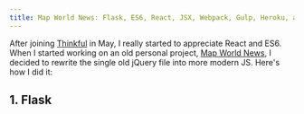 ```yaml
---
title: Map World News: Flask, ES6, React, JSX, Webpack, Gulp, Heroku, and Github Pages explained in one project
---
```


After joining [Thinkful](https://www.thinkful.com/) in May, I really started to
appreciate React and ES6. When I started working on an old personal project,
[Map World News](http://mapworldnews.com/), I decided to rewrite the single old
jQuery file into more modern JS. Here's how I did it:

## 1. Flask
